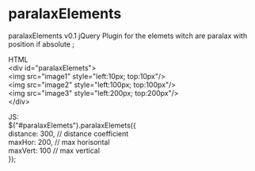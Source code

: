 # paralaxElements
 paralaxElements v0.1 jQuery Plugin for the elemets witch are paralax with position if absolute ;
 
 HTML <br>
 &lt;div id="paralaxElemets"&gt; <br>
  &lt;img src="image1" style="left:10px; top:10px"/&gt; <br>
  &lt;img src="image2" style="left:100px; top:100px"/&gt; <br>
  &lt;img src="image3" style="left:200px; top:200px"/&gt; <br>
 &lt;/div&gt; <br>
 
 
 JS: <br>
$("#paralaxElemets").paralaxElemets({ <br>
                    distance: 300, // distance coefficient <br>
                    maxHor: 200, // max horisontal <br>
                    maxVert: 100 // max vertical <br>
}); <br>
